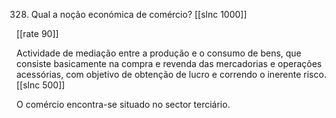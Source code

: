 328. Qual a noção económica de comércio?
[[slnc 1000]]

[[rate 90]]

Actividade de mediação entre a produção e o consumo de bens, que consiste basicamente na compra e revenda das mercadorias e operações acessórias, com objetivo de obtenção de lucro e correndo o inerente risco.
[[slnc 500]]

O comércio encontra-se situado no sector terciário.
